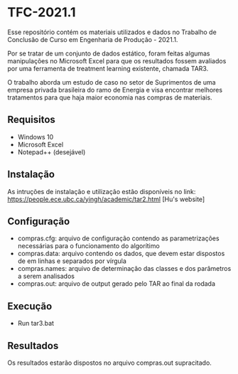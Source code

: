 # TFC-2021.1
Esse repositório contém os materiais utilizados e dados no Trabalho de Conclusão de Curso em Engenharia de Produção - 2021.1. 

Por se tratar de um conjunto de dados estático, foram feitas algumas manipulações no Microsoft Excel para que os resultados fossem avaliados por uma ferramenta de treatment learning existente, chamada TAR3. 

O trabalho aborda um estudo de caso no setor de Suprimentos de uma empresa privada brasileira do ramo de Energia e visa encontrar melhores tratamentos para que haja maior economia nas compras de materiais. 

## Requisitos
- Windows 10
- Microsoft Excel
- Notepad++ (desejável)

## Instalação
As intruções de instalação e utilização estão disponíveis no link: https://people.ece.ubc.ca/yingh/academic/tar2.html [Hu's website]

## Configuração
- compras.cfg: arquivo de configuração contendo as parametrizações necessárias para o funcionamento do algorítimo
- compras.data: arquivo contendo os dados, que devem estar dispostos de em linhas e separados por vírgula
- compras.names: arquivo de determinação das classes e dos parâmetros a serem analisados
- compras.out: arquivo de output gerado pelo TAR ao final da rodada

## Execução
- Run tar3.bat

## Resultados
Os resultados estarão dispostos no arquivo compras.out supracitado.
